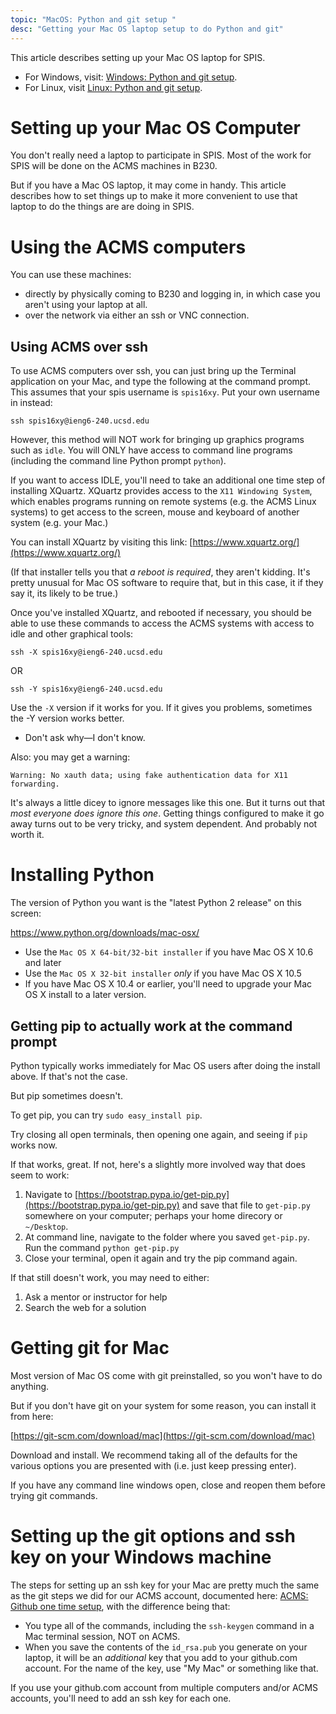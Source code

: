 ```yaml
---
topic: "MacOS: Python and git setup "
desc: "Getting your Mac OS laptop setup to do Python and git"
---
```


This article describes setting up your Mac OS laptop for SPIS.
* For Windows, visit: [Windows: Python and git setup](/topics/windows_setup/).  
* For Linux, visit [Linux: Python and git setup](/topics/linux_setup/).

# Setting up your Mac OS Computer

You don't really need a laptop to participate in SPIS.  Most of the work for SPIS will be done on the ACMS machines in B230.

But if you have a Mac OS laptop, it may come in handy.  This article describes how to set things up to make
it more convenient to use that laptop to do the things are are doing in SPIS.



# Using the ACMS computers

You can use these machines:
* directly by physically coming to B230 and logging in, in which case you aren't using your laptop at all.
* over the network via either an ssh or VNC connection.

## Using ACMS over ssh

To use ACMS computers over ssh, you can just bring up the Terminal application on your Mac, and type the following
at the command prompt.  This assumes that your spis username is `spis16xy`.  Put your own username in instead:

```
ssh spis16xy@ieng6-240.ucsd.edu
```

However, this method will NOT work for bringing up graphics programs such as `idle`.  You will ONLY have access to command line programs (including the command line Python prompt `python`).

If you want to access IDLE, you'll need to take an additional one time step of installing XQuartz.  XQuartz provides access to the `X11 Windowing System`, which enables programs running on remote systems (e.g. the ACMS Linux systems) to get access to the screen, mouse and keyboard of another system (e.g. your Mac.)

You can install XQuartz by visiting this link: [https://www.xquartz.org/](https://www.xquartz.org/)

(If that installer tells you that *a reboot is required*, they aren't kidding.  It's pretty unusual for Mac OS software to require that, but in this case, it if they say it, its likely to be true.)

Once you've installed XQuartz, and rebooted if necessary, you should be able to use these commands to access the ACMS systems with access to idle and other graphical tools:

```
ssh -X spis16xy@ieng6-240.ucsd.edu
```

OR 

```
ssh -Y spis16xy@ieng6-240.ucsd.edu
```

Use the `-X` version if it works for you.  If it gives you problems, sometimes the -Y version works better.
* Don't ask why&mdash;I don't know.

Also: you may get a warning: 

```
Warning: No xauth data; using fake authentication data for X11 forwarding.
```

It's always a little dicey to ignore messages like this one.  But it turns out that *most everyone does ignore this one*.
Getting things configured to make it go away turns out to be very tricky, and system dependent.  And probably not worth it.


# Installing Python

The version of Python you want is the "latest Python 2 release" on this screen:

https://www.python.org/downloads/mac-osx/

* Use the `Mac OS X 64-bit/32-bit installer` if you have Mac OS X 10.6 and later
* Use the `Mac OS X 32-bit installer` *only* if you have Mac OS X 10.5
* If you have Mac OS X 10.4 or earlier, you'll need to upgrade your Mac OS X install to a later version.


## Getting pip to actually work at the command prompt

Python typically works immediately for Mac OS users after doing the install above. If that's not the case. 

But pip sometimes doesn't. 

To get pip, you can try  `sudo easy_install pip`.

Try closing all open terminals, then opening one again, and seeing if `pip` works now.

If that works, great.  If not, here's a slightly more involved way that does seem to work:

1.  Navigate to [https://bootstrap.pypa.io/get-pip.py](https://bootstrap.pypa.io/get-pip.py) and save that file to `get-pip.py` somewhere on your computer; perhaps your home direcory or `~/Desktop`.
2.  At command line, navigate to the folder where you saved `get-pip.py`.  Run the command `python get-pip.py`
3.  Close your terminal, open it again and try the pip command again.
 
If that still doesn't work, you may need to either:

1.   Ask a mentor or instructor for help
2.   Search the web for a solution

# Getting git for Mac

Most version of Mac OS come with git preinstalled, so you won't have to do anything.

But if you don't have git on your system for some reason, you can install it from here:

[https://git-scm.com/download/mac](https://git-scm.com/download/mac)

Download and install.  We recommend taking all of the defaults for the various options you are presented with (i.e. just keep pressing enter).

If you have any command line windows open, close and reopen them before trying git commands.

# Setting up the git options and ssh key on your Windows machine

The steps for setting up an ssh key for your Mac  are pretty much the same as the git steps we did
for our ACMS account, documented here: [ACMS: Github one time setup](topics/acms_git_one_time_setup/), with the difference
being that:

* You type all of the commands, including the `ssh-keygen` command in a Mac terminal session, NOT on ACMS.
* When you save the contents of the `id_rsa.pub` you generate on your laptop, it will be an *additional* key that
    you add to your github.com account.  For the name of the key, use "My Mac" or something like that.

If you use your github.com account from multiple computers and/or ACMS accounts, you'll need to add an ssh key
for each one.



